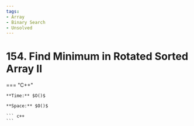 ```yaml
---
tags:
- Array
- Binary Search
- Unsolved
---
```



# 154. Find Minimum in Rotated Sorted Array II

=== "C++"

    **Time:** $O()$

    **Space:** $O()$

    ``` c++
    ```